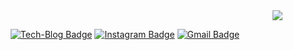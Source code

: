 <div align=right>
  <a href="https://hits.seeyoufarm.com"/><img src="https://hits.seeyoufarm.com/api/count/incr/badge.svg?url=https://github.com/oogab"/></a>
</div>

<div align=center>

[![Tech-Blog Badge](http://img.shields.io/badge/-Tech--Blog-black?style=flat-square&logo=github&logoColor=white&color=brightgreen&link=https://velog.io/@oogab)](https://velog.io/@oogab)
[![Instagram Badge](https://img.shields.io/badge/-Instagram-dd2a7b?style=flat-square&logo=instagram&logoColor=white&link=https://www.instagram.com/oogasupremeb/)](https://www.instagram.com/oogasupremeb/) 
[![Gmail Badge](https://img.shields.io/badge/-Gmail-d14836?style=flat-square&logo=Gmail&logoColor=white&link=mailto:oogab2159@gmail.com)](mailto:oogab2159@gmail.com)

</div>


<!--
**oogab/oogab** is a ✨ _special_ ✨ repository because its `README.md` (this file) appears on your GitHub profile.

Here are some ideas to get you started:

- 🔭 I’m currently working on ...
- 🌱 I’m currently learning ...
- 👯 I’m looking to collaborate on ...
- 🤔 I’m looking for help with ...
- 💬 Ask me about ...
- 📫 How to reach me: ...
- 😄 Pronouns: ...
- ⚡ Fun fact: ...
-->

